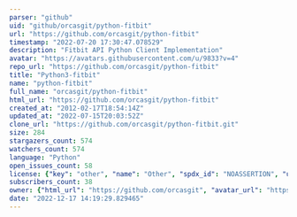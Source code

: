 ```yaml
---
parser: "github"
uid: "github/orcasgit/python-fitbit"
url: "https://github.com/orcasgit/python-fitbit"
timestamp: "2022-07-20 17:30:47.078529"
description: "Fitbit API Python Client Implementation"
avatar: "https://avatars.githubusercontent.com/u/9833?v=4"
repo_url: "https://github.com/orcasgit/python-fitbit"
title: "Python3-fitbit"
name: "python-fitbit"
full_name: "orcasgit/python-fitbit"
html_url: "https://github.com/orcasgit/python-fitbit"
created_at: "2012-02-17T18:54:14Z"
updated_at: "2022-07-15T20:03:52Z"
clone_url: "https://github.com/orcasgit/python-fitbit.git"
size: 284
stargazers_count: 574
watchers_count: 574
language: "Python"
open_issues_count: 58
license: {"key": "other", "name": "Other", "spdx_id": "NOASSERTION", "url": null, "node_id": "MDc6TGljZW5zZTA="}
subscribers_count: 38
owner: {"html_url": "https://github.com/orcasgit", "avatar_url": "https://avatars.githubusercontent.com/u/9833?v=4", "login": "orcasgit", "type": "Organization"}
date: "2022-12-17 14:19:29.829465"
---
```

